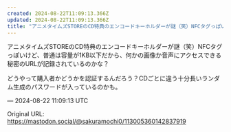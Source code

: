 ```yaml
---
created: 2024-08-22T11:09:13.366Z
updated: 2024-08-22T11:09:13.366Z
title: "アニメタイムズSTOREのCD特典のエンコードキーホルダーが謎（笑）NFCタグっぽいけど、普通は容量が1KB以下だから、何かの画像か音声にアクセスできる秘密のU[...]"
---
```


<p>アニメタイムズSTOREのCD特典のエンコードキーホルダーが謎（笑）NFCタグっぽいけど、普通は容量が1KB以下だから、何かの画像か音声にアクセスできる秘密のURLが記録されているのかな？</p><p>どうやって購入者かどうかを認証するんだろう？CDごとに違う十分長いランダム生成のパスワードが入っているのかも。</p>

&mdash; 2024-08-22 11:09:13 UTC

Original URL: https://mastodon.social/@sakuramochi0/113005360142837919
